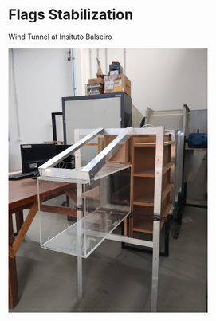 #  Flags Stabilization 

Wind Tunnel at Insituto Balseiro

<img src="/figures/tunel_balseiro.jpeg" alt="tunel_balseiro" width="400"/>




